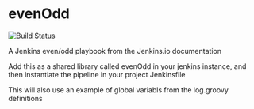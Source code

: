 # evenOdd
[![Build Status](http://lx194.lcbo.com:8080/buildStatus/icon?job=libraries)](http://lx194.lcbo.com:8080/job/libraries/)

A Jenkins even/odd playbook from the Jenkins.io documentation

Add this as a shared library called evenOdd in your jenkins
instance, and then instantiate the pipeline in your project Jenkinsfile

This will also use an example of global variabls from the log.groovy
definitions
